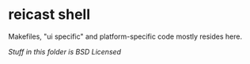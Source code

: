 reicast shell
===========

Makefiles, "ui specific" and platform-specific code 
mostly resides here.  

_Stuff in this folder is BSD Licensed_
